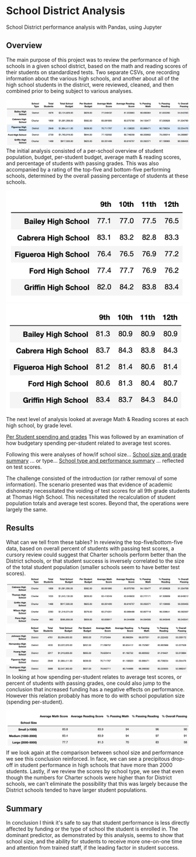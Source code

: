 # School District Analysis
School District performance analysis with Pandas, using Jupyter

## Overview
The main purpose of this project was to review the performance of high schools in a given school district, based on the math and reading scores of their students on standardized tests. Two separate CSVs, one recording information about the various high schools, and another about all of the high school students in the district, were reviewed, cleaned, and then combined prior to being subject to various analyses.

![Per School Overview](resources/per_school_summary_module.png)
The initial analysis consisted of a per-school overview of student population, budget, per-student budget, average math & reading scores, and percentage of students with passing grades. This was also accompanied by a rating of the top-five and bottom-five performing schools, determined by the overall passing percentage of students at these schools.

![Per Grade Math Averages](resources/per_grade_math_module.png)![Per Grade Reading Averages](resources/per_grade_reading_module.png)
The next level of analysis looked at average Math & Reading scores at each high school, by grade level.

[Per Student spending and grades](resources/per_student_spending_bins_grades.png)
This was followed by an examination of how budgetary spending per-student related to average test scores.

Following this were analyses of how/if school size...
[School size and grade summary](resources/size_summary_scores_module.png)
... or type...
[School type and performance summary](resources/school_type_summary_module.png)
... reflected on test scores.

The challenge consisted of the introduction (or rather removal of some information). The scenario presented was that evidence of academic dishonesty necessitated the voiding of test scores for all 9th grade students at Thomas High School. This necessitated the recalculation of student population totals and average test scores. Beyond that, the operations were largely the same.

## Results

What can we tell from these tables?
In reviewing the top-five/bottom-five data, based on overall percent of students with passing test scores, a cursory review could suggest that Charter schools perform better than the District schools, or that student success is inversely correlated to the size of the total student population (smaller schools seem to have better test scores).
![Per School top five](resources/per_school_top_five_module.png)
![Per School bottom five](resources/per_school_bottom_five_module.png)
In looking at how spending per-student relates to average test scores, or percent of students with passing grades, one could also jump to the conclusion that increased funding has a negative effects on performance. However this relation probably has more to do with school population size (spending per-student).

![School size and grade summary](resources/size_summary_scores_module.png)
If we look again at the comparison between school size and performance we see this conclusion reinforced. In face, we can see a precipitous drop-off in student performance in high schools that have more than 2000 students.
Lastly, if we review the scores by school type, we see that even though the numbers for Charter schools were higher than for District schools, we can't eliminate the possibility that this was largely because the District schools tended to have larger student populations.

## Summary
In conclusion I think it's safe to say that student performance is less directly affected by funding or the type of school the student is enrolled in. The dominant predictor, as demonstrated by this analysis, seems to show that school size, and the ability for students to receive more one-on-one time and attention from trained staff, if the leading factor in student success.